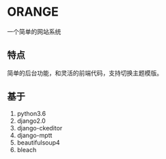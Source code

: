 # ORANGE

一个简单的网站系统

## 特点

简单的后台功能，和灵活的前端代码，支持切换主题模版。

## 基于

1. python3.6
2. django2.0
3. django-ckeditor
4. django-mptt
5. beautifulsoup4
6. bleach

